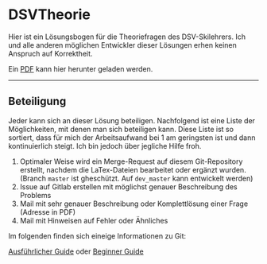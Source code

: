 # DSVTheorie
Hier ist ein Lösungsbogen für die Theoriefragen des DSV-Skilehrers. Ich und alle anderen möglichen Entwickler dieser Lösungen erhen keinen Anspruch auf Korrektheit.

Ein [PDF](https://gitlab.com/Sparkier/DSVTheorie/blob/master/LaTex/solution.pdf) kann hier herunter geladen werden.

---

## Beteiligung
Jeder kann sich an dieser Lösung beteiligen. Nachfolgend ist eine Liste der Möglichkeiten, mit denen man sich beteiligen kann. 
Diese Liste ist so sortiert, dass für mich der Arbeitsaufwand bei 1 am geringsten ist und dann kontinuierlich steigt. 
Ich bin jedoch über jegliche Hilfe froh.

1. Optimaler Weise wird ein Merge-Request auf diesem Git-Repository erstellt, nachdem die LaTex-Dateien bearbeitet oder ergänzt wurden. (Branch `master` ist gheschützt. Auf `dev_master` kann entwickelt werden)
2. Issue auf Gitlab erstellen mit möglichst genauer Beschreibung des Problems
3. Mail mit sehr genauer Beschreibung oder Komplettlösung einer Frage (Adresse in PDF)
4. Mail mit Hinweisen auf Fehler oder Ähnliches

Im folgenden finden sich eineige Informationen zu Git:

[Ausführlicher Guide](https://git-scm.com/book/en/v2/Getting-Started-About-Version-Control)
oder 
[Beginner Guide](http://rogerdudler.github.io/git-guide/)